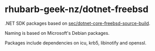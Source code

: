 # rhubarb-geek-nz/dotnet-freebsd

.NET SDK packages based on [sec/dotnet-core-freebsd-source-build](https://github.com/sec/dotnet-core-freebsd-source-build).

Naming is based on Microsoft's Debian packages.

Packages include dependencies on icu, krb5, libinotify and openssl.
